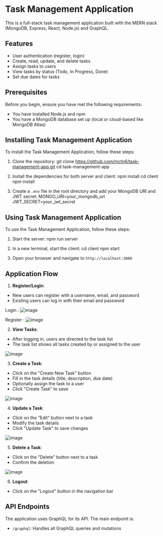 # Task Management Application

This is a full-stack task management application built with the MERN stack (MongoDB, Express, React, Node.js) and GraphQL.

## Features

- User authentication (register, login)
- Create, read, update, and delete tasks
- Assign tasks to users
- View tasks by status (Todo, In Progress, Done)
- Set due dates for tasks

## Prerequisites

Before you begin, ensure you have met the following requirements:

- You have installed Node.js and npm
- You have a MongoDB database set up (local or cloud-based like MongoDB Atlas)

## Installing Task Management Application

To install the Task Management Application, follow these steps:

1. Clone the repository:
git clone https://github.com/mctn6/task-management-app.git
cd task-management-app

2. Install the dependencies for both server and client:
npm install
cd client
npm install

3. Create a `.env` file in the root directory and add your MongoDB URI and JWT secret:
MONGO_URI=your_mongodb_uri
JWT_SECRET=your_jwt_secret


## Using Task Management Application

To use the Task Management Application, follow these steps:

1. Start the server:
npm run server

2. In a new terminal, start the client:
cd client
npm start

3. Open your browser and navigate to `http://localhost:3000`

## Application Flow

1. **Register/Login**: 
- New users can register with a username, email, and password
- Existing users can log in with their email and password

Login :
![image](https://github.com/user-attachments/assets/3f47d11f-a260-49f4-9620-09a16355161d)

Register :
![image](https://github.com/user-attachments/assets/f9ff9249-41ff-43dd-8003-2deed2920b1a)


2. **View Tasks**:
- After logging in, users are directed to the task list
- The task list shows all tasks created by or assigned to the user

![image](https://github.com/user-attachments/assets/9208cad3-ffcf-450a-ad0a-3734d619d406)


3. **Create a Task**:
- Click on the "Create New Task" button
- Fill in the task details (title, description, due date)
- Optionally assign the task to a user
- Click "Create Task" to save

![image](https://github.com/user-attachments/assets/fbf8b9f8-952c-4d7f-88a8-a291b2e14f26)


4. **Update a Task**:
- Click on the "Edit" button next to a task
- Modify the task details
- Click "Update Task" to save changes

![image](https://github.com/user-attachments/assets/48e52e78-4eee-41ab-8171-fdbf8863260f)


5. **Delete a Task**:
- Click on the "Delete" button next to a task
- Confirm the deletion

![image](https://github.com/user-attachments/assets/883c8cc6-9dd3-4bf7-8db6-b5b12b1a200c)


6. **Logout**:
- Click on the "Logout" button in the navigation bar

## API Endpoints

The application uses GraphQL for its API. The main endpoint is:

- `/graphql`: Handles all GraphQL queries and mutations

